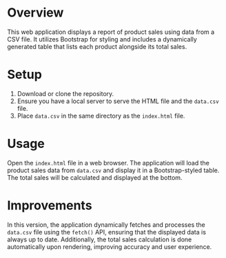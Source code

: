 # Overview
This web application displays a report of product sales using data from a CSV file. It utilizes Bootstrap for styling and includes a dynamically generated table that lists each product alongside its total sales.

# Setup
1. Download or clone the repository.
2. Ensure you have a local server to serve the HTML file and the `data.csv` file.
3. Place `data.csv` in the same directory as the `index.html` file.

# Usage
Open the `index.html` file in a web browser. The application will load the product sales data from `data.csv` and display it in a Bootstrap-styled table. The total sales will be calculated and displayed at the bottom.

# Improvements
In this version, the application dynamically fetches and processes the `data.csv` file using the `fetch()` API, ensuring that the displayed data is always up to date. Additionally, the total sales calculation is done automatically upon rendering, improving accuracy and user experience.